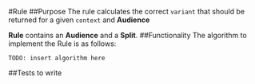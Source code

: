 #Rule
##Purpose
The rule calculates the correct `variant` that should be returned for a given `context` and **Audience**

**Rule** contains an **Audience** and a **Split**.
##Functionality
The algorithm to implement the Rule is as follows:
```
TODO: insert algorithm here
```
##Tests to write
